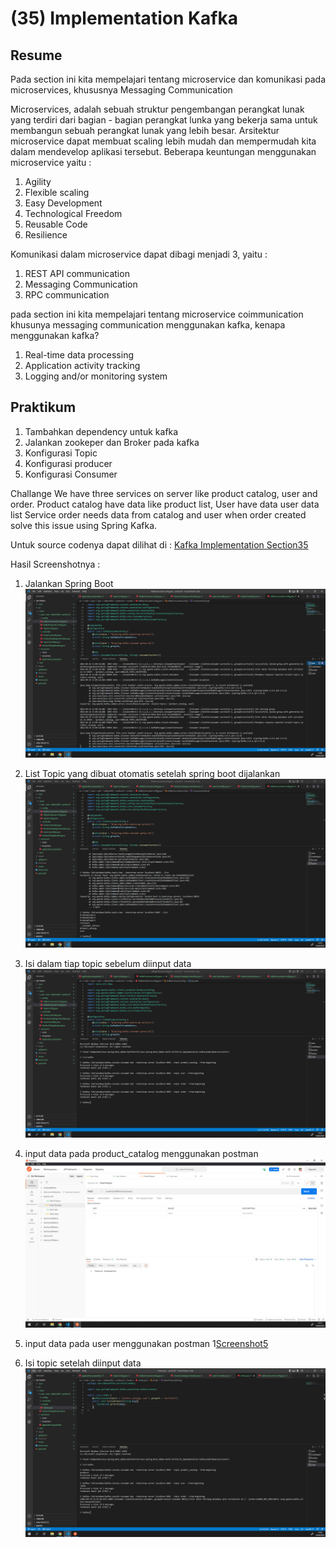 # **(35) Implementation Kafka**

## **Resume**
Pada section ini kita mempelajari tentang microservice dan komunikasi pada microservices, khususnya Messaging Communication

Microservices, adalah sebuah struktur pengembangan perangkat lunak yang terdiri dari bagian - bagian perangkat lunka yang bekerja sama untuk membangun sebuah perangkat lunak yang lebih besar. Arsitektur microservice dapat membuat scaling lebih mudah dan mempermudah kita dalam mendevelop aplikasi tersebut. Beberapa keuntungan menggunakan microservice yaitu :
1. Agility
2. Flexible scaling
3. Easy Development
4. Technological Freedom
5. Reusable Code
6. Resilience

Komunikasi dalam microservice dapat dibagi menjadi 3, yaitu :
1. REST API communication
2. Messaging Communication
3. RPC communication

pada section ini kita mempelajari tentang microservice coimmunication khusunya messaging communication menggunakan kafka, kenapa menggunakan kafka?
1. Real-time data processing
2. Application activity tracking
3. Logging and/or monitoring system

## **Praktikum**
1. Tambahkan dependency untuk kafka
2. Jalankan zookeper dan Broker pada kafka
3. Konfigurasi Topic
4. Konfigurasi producer
5. Konfigurasi Consumer

Challange
We have three services on server like product catalog, user and order. Product catalog have data like product list, User have data user data list
Service order needs data from catalog and user when order created solve this issue using Spring Kafka.

Untuk source codenya dapat dilihat di : [Kafka Implementation Section35](https://github.com/RakhaRafifA/Java-Spring-Boot_Rakha-Rafif-Arifin/tree/main/35_Implementation%20Kafka/praktikum/section35)

Hasil Screenshotnya :

1. Jalankan Spring Boot
![Running Spring](https://github.com/RakhaRafifA/Java-Spring-Boot_Rakha-Rafif-Arifin/blob/dc0dfdf6edcad3422d1eaaab458f8e552d6331e9/35_Implementation%20Kafka/screenshot/Screenshot1%20-%20Running%20Spring%20Boot.PNG)

2. List Topic yang dibuat otomatis setelah spring boot dijalankan
![Screenshot2](https://github.com/RakhaRafifA/Java-Spring-Boot_Rakha-Rafif-Arifin/blob/dc0dfdf6edcad3422d1eaaab458f8e552d6331e9/35_Implementation%20Kafka/screenshot/Screenshot2%20-%20Topic%20list.PNG)

3. Isi dalam tiap topic sebelum diinput data
![Screenshot3](https://github.com/RakhaRafifA/Java-Spring-Boot_Rakha-Rafif-Arifin/blob/dc0dfdf6edcad3422d1eaaab458f8e552d6331e9/35_Implementation%20Kafka/screenshot/Screenshot3%20-%20Topic%20Sebelum%20Diinput.PNG)

4. input data pada product_catalog menggunakan postman
![screenshot4](https://github.com/RakhaRafifA/Java-Spring-Boot_Rakha-Rafif-Arifin/blob/dc0dfdf6edcad3422d1eaaab458f8e552d6331e9/35_Implementation%20Kafka/screenshot/Screenshot4%20-%20Post%20Product.PNG)

5. input data pada user menggunakan postman
1[Screenshot5](https://github.com/RakhaRafifA/Java-Spring-Boot_Rakha-Rafif-Arifin/blob/dc0dfdf6edcad3422d1eaaab458f8e552d6331e9/35_Implementation%20Kafka/screenshot/Screenshot5%20-%20Post%20User.PNG)

6. Isi topic setelah diinput data
![Screenshot6](https://github.com/RakhaRafifA/Java-Spring-Boot_Rakha-Rafif-Arifin/blob/dc0dfdf6edcad3422d1eaaab458f8e552d6331e9/35_Implementation%20Kafka/screenshot/Screenshot6%20-%20Isi%20Topic%20setelah%20Diinput.PNG)